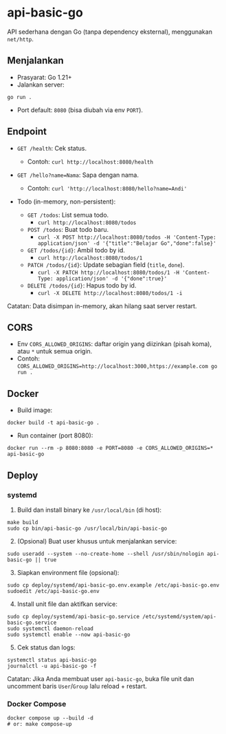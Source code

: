# api-basic-go

API sederhana dengan Go (tanpa dependency eksternal), menggunakan `net/http`.

## Menjalankan

- Prasyarat: Go 1.21+
- Jalankan server:

```
go run .
```

- Port default: `8080` (bisa diubah via env `PORT`).

## Endpoint

- `GET /health`: Cek status.
  - Contoh: `curl http://localhost:8080/health`

- `GET /hello?name=Nama`: Sapa dengan nama.
  - Contoh: `curl 'http://localhost:8080/hello?name=Andi'`

- Todo (in-memory, non-persistent):
  - `GET /todos`: List semua todo.
    - `curl http://localhost:8080/todos`
  - `POST /todos`: Buat todo baru.
    - `curl -X POST http://localhost:8080/todos -H 'Content-Type: application/json' -d '{"title":"Belajar Go","done":false}'`
  - `GET /todos/{id}`: Ambil todo by id.
    - `curl http://localhost:8080/todos/1`
  - `PATCH /todos/{id}`: Update sebagian field (`title`, `done`).
    - `curl -X PATCH http://localhost:8080/todos/1 -H 'Content-Type: application/json' -d '{"done":true}'`
  - `DELETE /todos/{id}`: Hapus todo by id.
    - `curl -X DELETE http://localhost:8080/todos/1 -i`

Catatan: Data disimpan in-memory, akan hilang saat server restart.

## CORS

- Env `CORS_ALLOWED_ORIGINS`: daftar origin yang diizinkan (pisah koma), atau `*` untuk semua origin.
- Contoh: `CORS_ALLOWED_ORIGINS=http://localhost:3000,https://example.com go run .`

## Docker

- Build image:

```
docker build -t api-basic-go .
```

- Run container (port 8080):

```
docker run --rm -p 8080:8080 -e PORT=8080 -e CORS_ALLOWED_ORIGINS=* api-basic-go
```

## Deploy

### systemd

1) Build dan install binary ke `/usr/local/bin` (di host):

```
make build
sudo cp bin/api-basic-go /usr/local/bin/api-basic-go
```

2) (Opsional) Buat user khusus untuk menjalankan service:

```
sudo useradd --system --no-create-home --shell /usr/sbin/nologin api-basic-go || true
```

3) Siapkan environment file (opsional):

```
sudo cp deploy/systemd/api-basic-go.env.example /etc/api-basic-go.env
sudoedit /etc/api-basic-go.env
```

4) Install unit file dan aktifkan service:

```
sudo cp deploy/systemd/api-basic-go.service /etc/systemd/system/api-basic-go.service
sudo systemctl daemon-reload
sudo systemctl enable --now api-basic-go
```

5) Cek status dan logs:

```
systemctl status api-basic-go
journalctl -u api-basic-go -f
```

Catatan: Jika Anda membuat user `api-basic-go`, buka file unit dan uncomment baris `User`/`Group` lalu reload + restart.

### Docker Compose

```
docker compose up --build -d
# or: make compose-up
```
